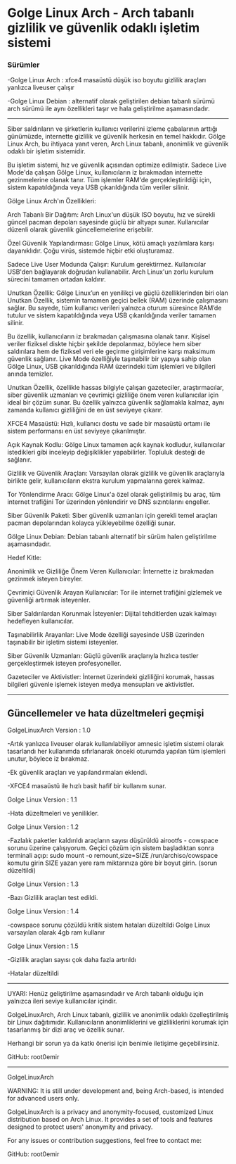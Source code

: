 <h1>Golge Linux Arch - Arch tabanlı gizlilik ve güvenlik odaklı işletim sistemi</h1>

<h3>Sürümler</h3>

-Golge Linux Arch : xfce4 masaüstü düşük iso boyutu gizlilik araçları yanlızca liveuser çalışır

-Golge Linux Debian : alternatif olarak geliştirilen debian tabanlı sürümü arch sürümü ile aynı özellikleri taşır ve hala geliştirilme aşamasındadır.

----
Siber saldırıların ve şirketlerin kullanıcı verilerini izleme çabalarının arttığı günümüzde, internette gizlilik ve güvenlik herkesin en temel hakkıdır. Gölge Linux Arch, bu ihtiyaca yanıt veren, Arch Linux tabanlı, anonimlik ve güvenlik odaklı bir işletim sistemidir.

Bu işletim sistemi, hız ve güvenlik açısından optimize edilmiştir. Sadece Live Mode'da çalışan Gölge Linux, kullanıcıların iz bırakmadan internette gezinmelerine olanak tanır. Tüm işlemler RAM'de gerçekleştirildiği için, sistem kapatıldığında veya USB çıkarıldığında tüm veriler silinir.

Gölge Linux Arch'ın Özellikleri:

Arch Tabanlı Bir Dağıtım:
Arch Linux'un düşük ISO boyutu, hız ve sürekli güncel pacman depoları sayesinde güçlü bir altyapı sunar. Kullanıcılar düzenli olarak güvenlik güncellemelerine erişebilir.

Özel Güvenlik Yapılandırması:
Gölge Linux, kötü amaçlı yazılımlara karşı dayanıklıdır. Çoğu virüs, sistemde hiçbir etki oluşturamaz.

Sadece Live User Modunda Çalışır:
Kurulum gerektirmez. Kullanıcılar USB'den bağlayarak doğrudan kullanabilir. Arch Linux'un zorlu kurulum sürecini tamamen ortadan kaldırır.

Unutkan Özellik:
Gölge Linux’un en yenilikçi ve güçlü özelliklerinden biri olan Unutkan Özellik, sistemin tamamen geçici bellek (RAM) üzerinde çalışmasını sağlar. Bu sayede, tüm kullanıcı verileri yalnızca oturum süresince RAM’de tutulur ve sistem kapatıldığında veya USB çıkarıldığında veriler tamamen silinir.

Bu özellik, kullanıcıların iz bırakmadan çalışmasına olanak tanır. Kişisel veriler fiziksel diskte hiçbir şekilde depolanmaz, böylece hem siber saldırılara hem de fiziksel veri ele geçirme girişimlerine karşı maksimum güvenlik sağlanır. Live Mode özelliğiyle taşınabilir bir yapıya sahip olan Gölge Linux, USB çıkarıldığında RAM üzerindeki tüm işlemleri ve bilgileri anında temizler.

Unutkan Özellik, özellikle hassas bilgiyle çalışan gazeteciler, araştırmacılar, siber güvenlik uzmanları ve çevrimiçi gizliliğe önem veren kullanıcılar için ideal bir çözüm sunar. Bu özellik yalnızca güvenlik sağlamakla kalmaz, aynı zamanda kullanıcı gizliliğini de en üst seviyeye çıkarır.

XFCE4 Masaüstü:
Hızlı, kullanıcı dostu ve sade bir masaüstü ortamı ile sistem performansı en üst seviyeye çıkarılmıştır.

Açık Kaynak Kodlu:
Gölge Linux tamamen açık kaynak kodludur, kullanıcılar istedikleri gibi inceleyip değişiklikler yapabilirler. Topluluk desteği de sağlanır.

Gizlilik ve Güvenlik Araçları:
Varsayılan olarak gizlilik ve güvenlik araçlarıyla birlikte gelir, kullanıcıların ekstra kurulum yapmalarına gerek kalmaz.

Tor Yönlendirme Aracı:
Gölge Linux'a özel olarak geliştirilmiş bu araç, tüm internet trafiğini Tor üzerinden yönlendirir ve DNS sızıntılarını engeller.

Siber Güvenlik Paketi:
Siber güvenlik uzmanları için gerekli temel araçları pacman depolarından kolayca yükleyebilme özelliği sunar.

Gölge Linux Debian:
Debian tabanlı alternatif bir sürüm halen geliştirilme aşamasındadır.

Hedef Kitle:

Anonimlik ve Gizliliğe Önem Veren Kullanıcılar: İnternette iz bırakmadan gezinmek isteyen bireyler.

Çevrimiçi Güvenlik Arayan Kullanıcılar: Tor ile internet trafiğini gizlemek ve güvenliği artırmak isteyenler.

Siber Saldırılardan Korunmak İsteyenler: Dijital tehditlerden uzak kalmayı hedefleyen kullanıcılar.

Taşınabilirlik Arayanlar: Live Mode özelliği sayesinde USB üzerinden taşınabilir bir işletim sistemi isteyenler.

Siber Güvenlik Uzmanları: Güçlü güvenlik araçlarıyla hızlıca testler gerçekleştirmek isteyen profesyoneller.

Gazeteciler ve Aktivistler: İnternet üzerindeki gizliliğini korumak, hassas bilgileri güvenle işlemek isteyen medya mensupları ve aktivistler.

----

<h2>Güncellemeler ve hata düzeltmeleri geçmişi</h2>

GolgeLinuxArch Version : 1.0

-Artık yanlızca liveuser olarak kullanılabiliyor amnesic işletim sistemi olarak tasarlandı her kullanımda sıfırlanarak önceki oturumda yapılan tüm işlemleri unutur, böylece iz bırakmaz.

-Ek güvenlik araçları ve yapılandırmaları eklendi.

-XFCE4 masaüstü ile hızlı basit hafif bir kullanım sunar.

Golge Linux Version : 1.1

-Hata düzeltmeleri ve yenilikler.

Golge Linux Version : 1.2

-Fazlalık paketler kaldırıldı araçların sayısı düşürüldü airootfs - cowspace sorunu üzerine çalışıyorum. Geçici çözüm için sistem başladıktan sonra terminali açıp: sudo mount -o remount,size=SIZE /run/archiso/cowspace  komutu girin SIZE yazan yere ram miktarınıza göre 
bir boyut girin. (sorun düzeltildi)

Golge Linux Version : 1.3

-Bazı Gizlilik araçları test edildi.

Golge Linux Version : 1.4 

-cowspace sorunu çözüldü kritik sistem hataları düzeltildi Golge Linux varsayılan olarak 4gb ram kullanır

Golge Linux Version : 1.5

-Gizlilik araçları sayısı çok daha fazla artırıldı

-Hatalar düzeltildi

---------------

UYARI:  Henüz geliştirilme aşamasındadır ve Arch tabanlı olduğu için yalnızca ileri seviye kullanıcılar içindir.

GolgeLinuxArch, Arch Linux tabanlı, gizlilik ve anonimlik odaklı özelleştirilmiş bir Linux dağıtımıdır. Kullanıcıların anonimliklerini ve gizliliklerini korumak için tasarlanmış bir dizi araç ve özellik sunar.

Herhangi bir sorun ya da katkı önerisi için benimle iletişime geçebilirsiniz.

GitHub: root0emir 


--------------------------------------------------------------------------------------------------------------------------------

GolgeLinuxArch

WARNING: It is still under development and, being Arch-based, is intended for advanced users only.

GolgeLinuxArch is a privacy and anonymity-focused, customized Linux distribution based on Arch Linux. It provides a set of tools and features designed to protect users' anonymity and privacy.

For any issues or contribution suggestions, feel free to contact me:

GitHub: root0emir
